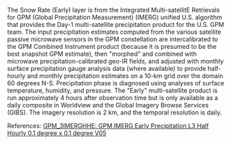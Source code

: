 The Snow Rate (Early) layer is from the Integrated Multi-satellitE Retrievals for GPM (Global Precipitation Measurement) (IMERG) unified U.S. algorithm that provides the Day-1 multi-satellite precipitation product for the U.S. GPM team. The input precipitation estimates computed from the various satellite passive microwave sensors in the GPM constellation are intercalibrated to the GPM Combined Instrument product (because it is presumed to be the best snapshot GPM estimate), then "morphed" and combined with microwave precipitation-calibrated geo-IR fields, and adjusted with monthly surface precipitation gauge analysis data (where available) to provide half-hourly and monthly precipitation estimates on a 10-km grid over the domain 60 degrees N-S. Precipitation phase is diagnosed using analyses of surface temperature, humidity, and pressure. The "Early" multi-satellite product is run approximately 4 hours after observation time but is only available as a daily composite in Worldview and the Global Imagery Browse Services (GIBS). The imagery resolution is 2 km, and the temporal resolution is daily.

References: [GPM_3IMERGHHE: GPM IMERG Early Precipitation L3 Half Hourly 0.1 degree x 0.1 degree V05](https://disc.gsfc.nasa.gov/datasets/GPM_3IMERGHHE_05/summary)
